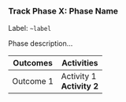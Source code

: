 ### Track Phase X: Phase Name

Label: `~label`

Phase description...
<!-- The description should capture the intent of the phase. Why does it exist and what are the basic motions involved with the phase? Be clear and write with brevity. 

example from build > launch:

"After launch, the Product Manager and Product Designer should pay close attention to product usage data. This starts by ensuring your AMAU is instrumented and reporting as you expect. From there consider how the feature has impacted GMAU and SMAU. At this point you should also solicit customer feedback to guide follow-on iterative improvements, until success metrics are achieved/exceeded and a decision can be made that the product experience is sufficient. To create a combined and ongoing quantitative and qualitative feedback loop, the following activities are recommended:"
-->

| Outcomes|Activities|
|---|---|
| Outcome 1 | Activity 1 <br> **Activity 2** |

<!-- The outcomes and related activities table above should capture the outcomes and the associated activities (recommended, or required) team members should consider deploying to achieve that outcome. Start by defining the outcomes, and layer in the acclivities where appropriate. If an activity is required designate it in **bold**. 

example: 

outcome = improved understanding of a customer problem
activities = problem validation research issue, customer interviews, review related issues
 -->
